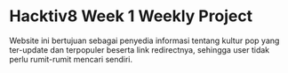 # Hacktiv8 Week 1 Weekly Project
Website ini bertujuan sebagai penyedia informasi tentang kultur pop yang ter-update dan terpopuler beserta link redirectnya, sehingga user tidak perlu rumit-rumit mencari sendiri.
